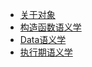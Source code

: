 <!-- /node/computerNode/c++Stu/c++Primer/ -->
<!-- WIN32 -->

* [关于对象](./01.md)
* [构造函数语义学](./02.md)
* [Data语义学](./03.md)  
* [执行期语义学](./05.md)
